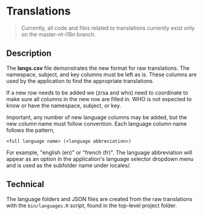 # Translations

> Currently, all code and files related to translations currently exist only on the master-nt-i18n branch. 

## Description

The **langs.csv** file demonstrates the new format for raw translations. The namespace, subject, and key columns must be left as is.
These columns are used by the application to find the appropriate translations.

If a new row needs to be added we (zrsa and who) need to coordinate to make sure all columns in the new row are filled in. WHO is
not expected to know or have the namespace, subject, or key. 

Important, any number of new language columns may be added, but the new column name must follow convention. 
Each language column name follows the pattern,

`<full language name> (<language abbreviation>)`

For example, "english (en)" or "french (fr)". The language abbreviation will appear as an option in the application's language selector 
dropdown menu and is used as the subfolder name under locales/. 

## Technical

The language folders and JSON files are created from the raw translations with the `bin/languages.R` script, found in the top-level project
folder.

